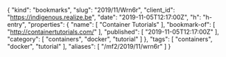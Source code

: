 {
  "kind": "bookmarks",
  "slug": "2019/11/Wrn6r",
  "client_id": "https://indigenous.realize.be",
  "date": "2019-11-05T12:17:00Z",
  "h": "h-entry",
  "properties": {
    "name": [
      "Container Tutorials"
    ],
    "bookmark-of": [
      "http://containertutorials.com/"
    ],
    "published": [
      "2019-11-05T12:17:00Z"
    ],
    "category": [
      "containers",
      "docker",
      "tutorial"
    ]
  },
  "tags": [
    "containers",
    "docker",
    "tutorial"
  ],
  "aliases": [
    "/mf2/2019/11/wrn6r"
  ]
}
